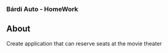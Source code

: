 ### Bárdi Auto - HomeWork

## About

Create application that can reserve seats at the movie theater


    